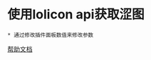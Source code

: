 # 使用lolicon api获取涩图

    * 通过修改插件面板数值来修改参数

[帮助文档](https://astrbot.soulter.top/center/docs/%E5%BC%80%E5%8F%91/%E6%8F%92%E4%BB%B6%E5%BC%80%E5%8F%91/
)